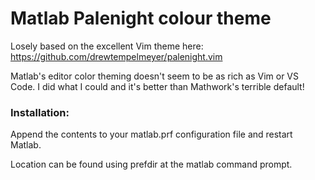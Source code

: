 Matlab Palenight colour theme
=============================

Losely based on the excellent Vim theme here: https://github.com/drewtempelmeyer/palenight.vim

Matlab's editor color theming doesn't seem to be as rich as Vim or VS Code. I did what I could and it's better than Mathwork's terrible default!

### Installation:
Append the contents to your matlab.prf configuration file and restart Matlab.

Location can be found using prefdir at the matlab command prompt.
